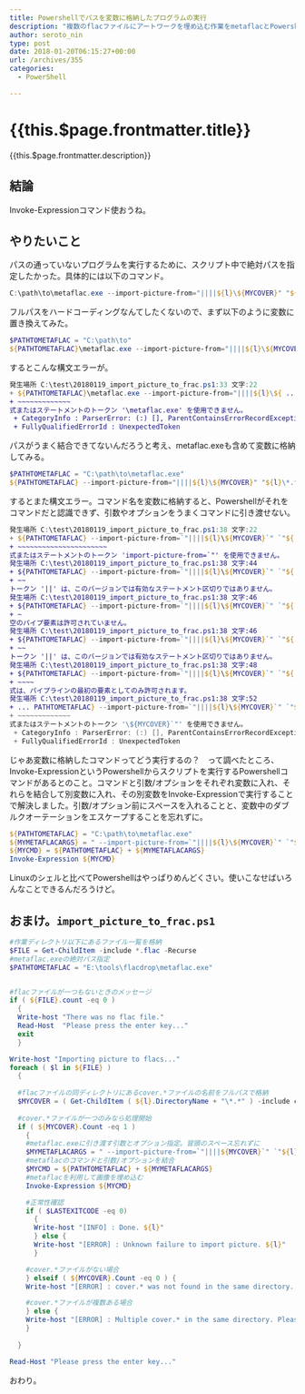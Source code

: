 ```yaml
---
title: Powershellでパスを変数に格納したプログラムの実行
description: "複数のflacファイルにアートワークを埋め込む作業をmetaflacとPowershellでやってたんですが、Poweshellのスクリプト文中でパスを変数に格納したプログラムを実行しようとした際にはまりました。"
author: seroto_nin
type: post
date: 2018-01-20T06:15:27+00:00
url: /archives/355
categories:
  - PowerShell

---
```

# {{this.$page.frontmatter.title}}

{{this.$page.frontmatter.description}}

<!--more-->

## 結論

Invoke-Expressionコマンド使おうね。

## やりたいこと

パスの通っていないプログラムを実行するために、スクリプト中で絶対パスを指定したかった。具体的には以下のコマンド。

```powershell
C:\path\to\metaflac.exe --import-picture-from="||||${l}\${MYCOVER}" "${l}\*.flac"
```

フルパスをハードコーディングなんてしたくないので、まず以下のように変数に置き換えてみた。

```powershell
$PATHTOMETAFLAC = "C:\path\to"
${PATHTOMETAFLAC}\metaflac.exe --import-picture-from="||||${l}\${MYCOVER}" "${l}\*.flac"
```

するとこんな構文エラーが。

```powershell
発生場所 C:\test\20180119_import_picture_to_frac.ps1:33 文字:22
+ ${PATHTOMETAFLAC}\metaflac.exe --import-picture-from="||||${l}\${ ...
+ ~~~~~~~~~~~~~
式またはステートメントのトークン '\metaflac.exe' を使用できません。
 + CategoryInfo : ParserError: (:) [], ParentContainsErrorRecordException
 + FullyQualifiedErrorId : UnexpectedToken
 ```

パスがうまく結合できてないんだろうと考え、metaflac.exeも含めて変数に格納してみる。

```powershell
$PATHTOMETAFLAC = "C:\path\to\metaflac.exe"
${PATHTOMETAFLAC} --import-picture-from="||||${l}\${MYCOVER}" "${l}\*.flac"
```

するとまた構文エラー。コマンド名を変数に格納すると、Powershellがそれをコマンドだと認識できず、引数やオプションをうまくコマンドに引き渡せない。

```powershell
発生場所 C:\test\20180119_import_picture_to_frac.ps1:38 文字:22
+ ${PATHTOMETAFLAC} --import-picture-from=`"||||${l}\${MYCOVER}`" `"${ ...
+ ~~~~~~~~~~~~~~~~~~~~~~
式またはステートメントのトークン 'import-picture-from=`"' を使用できません。
発生場所 C:\test\20180119_import_picture_to_frac.ps1:38 文字:44
+ ${PATHTOMETAFLAC} --import-picture-from=`"||||${l}\${MYCOVER}`" `"${ ...
+ ~~
トークン '||' は、このバージョンでは有効なステートメント区切りではありません。
発生場所 C:\test\20180119_import_picture_to_frac.ps1:38 文字:46
+ ${PATHTOMETAFLAC} --import-picture-from=`"||||${l}\${MYCOVER}`" `"${ ...
+ ~
空のパイプ要素は許可されていません。
発生場所 C:\test\20180119_import_picture_to_frac.ps1:38 文字:46
+ ${PATHTOMETAFLAC} --import-picture-from=`"||||${l}\${MYCOVER}`" `"${ ...
+ ~~
トークン '||' は、このバージョンでは有効なステートメント区切りではありません。
発生場所 C:\test\20180119_import_picture_to_frac.ps1:38 文字:48
+ ${PATHTOMETAFLAC} --import-picture-from=`"||||${l}\${MYCOVER}`" `"${ ...
+ ~~~~
式は、パイプラインの最初の要素としてのみ許可されます。
発生場所 C:\test\20180119_import_picture_to_frac.ps1:38 文字:52
+ ... PATHTOMETAFLAC} --import-picture-from=`"||||${l}\${MYCOVER}`" `"${l}\ ...
+ ~~~~~~~~~~~~~
式またはステートメントのトークン '\${MYCOVER}`"' を使用できません。
 + CategoryInfo : ParserError: (:) [], ParentContainsErrorRecordException
 + FullyQualifiedErrorId : UnexpectedToken
```

じゃあ変数に格納したコマンドってどう実行するの？　って調べたところ、Invoke-ExpressionというPowershellからスクリプトを実行するPowershellコマンドがあるとのこと。コマンドと引数/オプションをそれぞれ変数に入れ、それらを結合して別変数に入れ、その別変数をInvoke-Expressionで実行することで解決しました。引数/オプション前にスペースを入れることと、変数中のダブルクオーテーションをエスケープすることを忘れずに。

```powershell
${PATHTOMETAFLAC} = "C:\path\to\metaflac.exe"
${MYMETAFLACARGS} = " --import-picture-from=`"||||${l}\${MYCOVER}`" `"${l}\*.flac`""
${MYCMD} = ${PATHTOMETAFLAC} + ${MYMETAFLACARGS}
Invoke-Expression ${MYCMD}
```

Linuxのシェルと比べてPowershellはやっぱりめんどくさい。使いこなせばいろんなことできるんだろうけど。

## おまけ。`import_picture_to_frac.ps1`

```powershell
#作業ディレクトリ以下にあるファイル一覧を格納
$FILE = Get-ChildItem -include *.flac -Recurse
#metaflac.exeの絶対パス指定
$PATHTOMETAFLAC = "E:\tools\flacdrop\metaflac.exe"


#flacファイルが一つもないときのメッセージ
if ( ${FILE}.count -eq 0 )
  {
  Write-host "There was no flac file."
  Read-Host  "Please press the enter key..."
  exit
  }

Write-host "Importing picture to flacs..."
foreach ( $l in ${FILE} )
  {
  
  #flacファイルの同ディレクトリにあるcover.*ファイルの名前をフルパスで格納
  $MYCOVER = ( Get-ChildItem ( ${l}.DirectoryName + "\*.*" ) -include cover.* ).FullName
  
  #cover.*ファイルが一つのみなら処理開始
  if ( ${MYCOVER}.Count -eq 1 )
    {
    #metaflac.exeに引き渡す引数とオプション指定。冒頭のスペース忘れずに
    $MYMETAFLACARGS = " --import-picture-from=`"||||${MYCOVER}`" `"${l}`""
    #metaflacのコマンドと引数/オプションを結合
    $MYCMD = ${PATHTOMETAFLAC} + ${MYMETAFLACARGS}
    #metaflacを利用して画像を埋め込む
    Invoke-Expression ${MYCMD}

    #正常性確認
    if ( $LASTEXITCODE -eq 0)
      {
      Write-host "[INFO] : Done. ${l}"
      } else {
      Write-host "[ERROR] : Unknown failure to import picture. ${l}"
      }

    #cover.*ファイルがない場合
    } elseif ( ${MYCOVER}.Count -eq 0 ) {
    Write-host "[ERROR] : cover.* was not found in the same directory. ${l}"

    #cover.*ファイルが複数ある場合
    } else {
    Write-host "[ERROR] : Multiple cover.* in the same directory. Please place only one cover.*. ${l}"
    }
  
  }

Read-Host "Please press the enter key..."
```

おわり。
